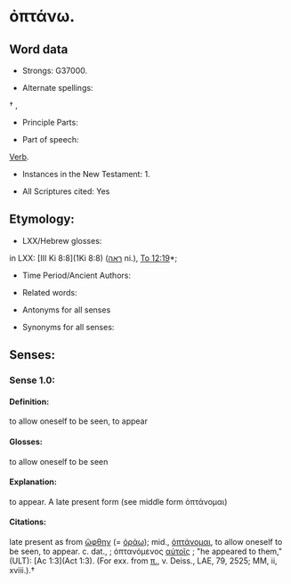 # ὀπτάνω. 

<!-- Status: S2=NeedsReview -->
<!-- Lexica used for edits: BDAG, FFM, LN, A-S -->

## Word data

* Strongs: G37000.

* Alternate spellings:

† ,

* Principle Parts: 


* Part of speech:
 
[Verb](http://ugg.readthedocs.io/en/latest/verb.html).

* Instances in the New Testament: 1.

* All Scriptures cited: Yes

## Etymology: 


* LXX/Hebrew glosses: 

in LXX: [III Ki 8:8](1Ki 8:8) ([ראה](//en-uhl/H7200) ni.), [To 12:19](Tob.12.19)*;

* Time Period/Ancient Authors: 


* Related words: 

* Antonyms for all senses

* Synonyms for all senses: 


## Senses: 


### Sense  1.0: 

#### Definition: 

to allow oneself to be seen, to appear

#### Glosses: 

to allow oneself to be seen

#### Explanation: 

to appear.  A late present form (see middle form ὀπτάνομαι)

#### Citations: 

late present as from [ὤφθην]() (= [ὁράω]()); mid., [ὀπτάνομαι](), to allow oneself to be seen, to appear. c. dat., 
; ὀπτανόμενος [αὐτοῖς](../G08460/01.md)
; "he appeared to them," (ULT): 
[Ac 1:3](Act 1:3). (For exx. from [π.](), v. Deiss., LAE, 79, 2525; MM, ii, xviii.).†
